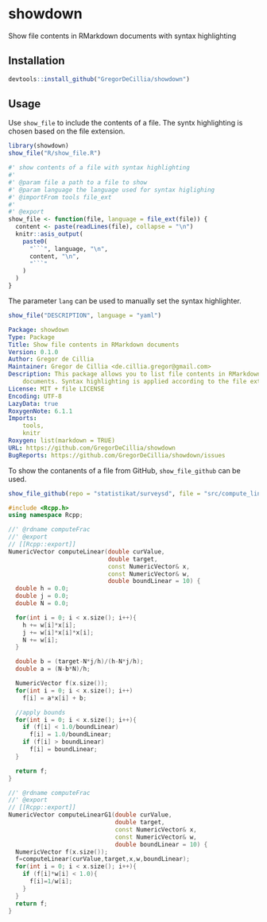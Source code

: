 showdown
================

Show file contents in RMarkdown documents with syntax highlighting

## Installation

``` r
devtools::install_github("GregorDeCillia/showdown")
```

## Usage

Use `show_file` to include the contents of a file. The syntx
highlighting is chosen based on the file extension.

``` r
library(showdown)
show_file("R/show_file.R")
```

```` r
#' show contents of a file with syntax highlighting
#'
#' @param file a path to a file to show
#' @param language the language used for syntax higlighing
#' @importFrom tools file_ext
#'
#' @export
show_file <- function(file, language = file_ext(file)) {
  content <- paste(readLines(file), collapse = "\n")
  knitr::asis_output(
    paste0(
      "```", language, "\n",
      content, "\n",
      "```"
    )
  )
}
````

The parameter `lang` can be used to manually set the syntax highlighter.

``` r
show_file("DESCRIPTION", language = "yaml")
```

``` yaml
Package: showdown
Type: Package
Title: Show file contents in RMarkdown documents
Version: 0.1.0
Author: Gregor de Cillia
Maintainer: Gregor de Cillia <de.cillia.gregor@gmail.com>
Description: This package allows you to list file contents in RMarkdown
    documents. Syntax highlighting is applied according to the file extension.
License: MIT + file LICENSE
Encoding: UTF-8
LazyData: true
RoxygenNote: 6.1.1
Imports: 
    tools,
    knitr
Roxygen: list(markdown = TRUE)
URL: https://github.com/GregorDeCillia/showdown
BugReports: https://github.com/GregorDeCillia/showdown/issues
```

To show the contanents of a file from GitHub, `show_file_github` can be
used.

``` r
show_file_github(repo = "statistikat/surveysd", file = "src/compute_linear.cpp")
```

``` cpp
#include <Rcpp.h>
using namespace Rcpp;

//' @rdname computeFrac
//' @export
// [[Rcpp::export]]
NumericVector computeLinear(double curValue,
                            double target,
                            const NumericVector& x,
                            const NumericVector& w,
                            double boundLinear = 10) {
  double h = 0.0;
  double j = 0.0;
  double N = 0.0;

  for(int i = 0; i < x.size(); i++){
    h += w[i]*x[i];
    j += w[i]*x[i]*x[i];
    N += w[i];
  }

  double b = (target-N*j/h)/(h-N*j/h);
  double a = (N-b*N)/h;

  NumericVector f(x.size());
  for(int i = 0; i < x.size(); i++)
    f[i] = a*x[i] + b;

  //apply bounds
  for(int i = 0; i < x.size(); i++){
    if (f[i] < 1.0/boundLinear)
      f[i] = 1.0/boundLinear;
    if (f[i] > boundLinear)
      f[i] = boundLinear;
  }

  return f;
}

//' @rdname computeFrac
//' @export
// [[Rcpp::export]]
NumericVector computeLinearG1(double curValue,
                              double target,
                              const NumericVector& x,
                              const NumericVector& w,
                              double boundLinear = 10) {
  NumericVector f(x.size());
  f=computeLinear(curValue,target,x,w,boundLinear);
  for(int i = 0; i < x.size(); i++){
    if (f[i]*w[i] < 1.0){
      f[i]=1/w[i];
    }
  }
  return f;
}
```
